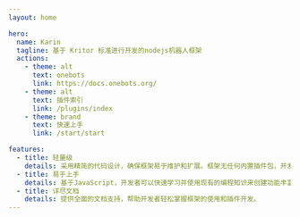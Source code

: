 ```yaml
---
layout: home

hero:
  name: Karin
  tagline: 基于 Kritor 标准进行开发的nodejs机器人框架
  actions:
    - theme: alt
      text: onebots
      link: https://docs.onebots.org/
    - theme: alt
      text: 插件索引
      link: /plugins/index
    - theme: brand
      text: 快速上手
      link: /start/start

features:
  - title: 轻量级
    details: 采用精简的代码设计，确保框架易于维护和扩展。框架无任何内置插件包，开发者可以根据自己的需求自由选择插件。
  - title: 易于上手
    details: 基于JavaScript，开发者可以快速学习并使用现有的编程知识来创建功能丰富的插件。
  - title: 详尽文档
    details: 提供全面的文档支持，帮助开发者轻松掌握框架的使用和插件开发。
---
```

